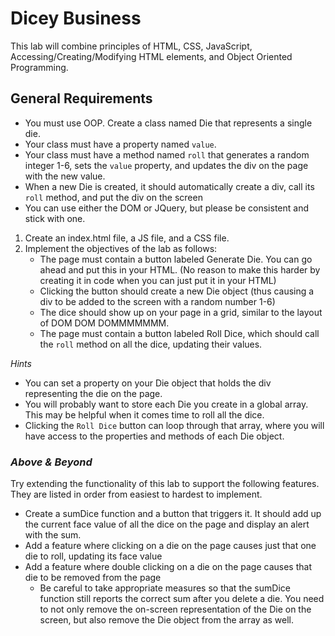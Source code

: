 # Dicey Business


This lab will combine principles of HTML, CSS, JavaScript, Accessing/Creating/Modifying HTML elements, and Object Oriented Programming.

## General Requirements

* You must use OOP. Create a class named Die that represents a single die.
* Your class must have a property named `value`.
* Your class must have a method named `roll` that generates a random integer 1-6, sets the `value` property, and updates the div on the page with the new value.
* When a new Die is created, it should automatically create a div, call its `roll` method, and put the div on the screen
* You can use either the DOM or JQuery, but please be consistent and stick with one.

1. Create an index.html file, a JS file, and a CSS file.
2. Implement the objectives of the lab as follows:
    * The page must contain a button labeled Generate Die. You can go ahead and put this in your HTML. (No reason to make this harder by creating it in code when you can just put it in your HTML)
    * Clicking the button should create a new Die object (thus causing a div to be added to the screen with a random number 1-6)
    * The dice should show up on your page in a grid, similar to the layout of DOM DOM DOMMMMMMM.
    * The page must contain a button labeled Roll Dice, which should call the `roll` method on all the dice, updating their values.

_Hints_

* You can set a property on your Die object that holds the div representing the die on the page.
* You will probably want to store each Die you create in a global array. This may be helpful when it comes time to roll all the dice.
* Clicking the `Roll Dice` button can loop through that array, where you will have access to the properties and methods of each Die object.

### *__Above & Beyond__*

Try extending the functionality of this lab to support the following features. They are listed in order from easiest to hardest to implement.

* Create a sumDice function and a button that triggers it. It should add up the current face value of all the dice on the page and display an alert with the sum.
* Add a feature where clicking on a die on the page causes just that one die to roll, updating its face value
* Add a feature where double clicking on a die on the page causes that die to be removed from the page
  * Be careful to take appropriate measures so that the sumDice function still reports the correct sum after you delete a die. You need to not only remove the on-screen representation of the Die on the screen, but also remove the Die object from the array as well.